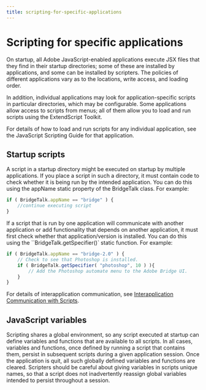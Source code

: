 ```yaml
---
title: scripting-for-specific-applications
---
```

# Scripting for specific applications

On startup, all Adobe JavaScript-enabled applications execute JSX files that they find in their startup directories; some of these are installed by applications, and some can be installed by scripters. The policies of different applications vary as to the locations, write access, and loading order.

In addition, individual applications may look for application-specific scripts in particular directories, which may be configurable. Some applications allow access to scripts from menus; all of them allow you to load and run scripts using the ExtendScript Toolkit.

For details of how to load and run scripts for any individual application, see the JavaScript Scripting Guide for that application.

## Startup scripts

A script in a startup directory might be executed on startup by multiple applications. If you place a script in such a directory, it must contain code to check whether it is being run by the intended application. You can do this using the appName static property of the BridgeTalk class. For example:

```javascript
if ( BridgeTalk.appName == "bridge" ) {
    //continue executing script
}
```

If a script that is run by one application will communicate with another application or add functionality that depends on another application, it must first check whether that application/version is installed. You can do this using the ``BridgeTalk.getSpecifier()` static function. For example:

```javascript
if ( BridgeTalk.appName == "bridge-2.0" ) {
    // Check to see that Photoshop is installed.
    if ( BridgeTalk.getSpecifier( "photoshop", 10 ) ){
        // Add the Photoshop automate menu to the Adobe Bridge UI.
    }
}
```

For details of interapplication communication, see [Interapplication Communication with Scripts](../interapplication-communication/index.md#interapplication-communication-with-scripts).

## JavaScript variables

Scripting shares a global environment, so any script executed at startup can define variables and functions that are available to all scripts. In all cases, variables and functions, once defined by running a script that contains them, persist in subsequent scripts during a given application session. Once the application is quit, all such globally defined variables and functions are cleared. Scripters should be careful about giving variables in scripts unique names, so that a script does not inadvertently reassign global variables intended to persist throughout a session.
